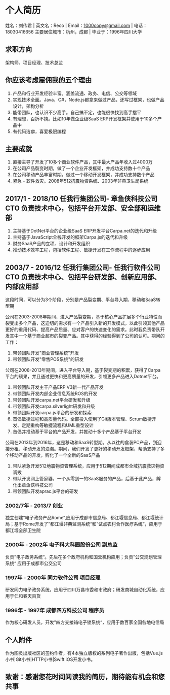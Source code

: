 # 个人简历

姓名：刘传君 | 英文名：Reco | Email：1000copy@gmail.com | 电话： 18030416656
主要居住城市：杭州，成都 | 毕业于：1996年四川大学

## 求职方向

架构师、项目经理、技术总监

## 你应该考虑雇佣我的五个理由

1. 产品和行业开发经验丰富。涵盖流通、政务、电信、公交等领域
2. 实现技术全面。Java，C#，Node.js都拿来做过产品，还写过框架，也做产品设计，架构分析
3. 能带团队，也认识不少高手。自己搞不定，也能很快找到高手摆平
4. 有理想，百折不挠。比如10年做企业级SaaS ERP开发框架并使用于10多个产品中
5. 有代码洁癖，喜爱极限编程

## 主要成就

1. 直接主导了开发了10多个商业软件产品，其中最大产品年收入过4000万
2. 在公司产品裂变时期，做了一个企业开发框架，并成功支持数十个产品
3. 在公司移动产品丰富时期，做过一个移动开发框架，并成功支持数个产品
4. 紧急 - 软件救灾。2008年512抗震物资系统、2003年非典卫生局系统

## 2017/1 - 2018/10 任我行集团公司- 章鱼侠科技公司 CTO 负责技术中心，包括平台开发部、安全部和运维部

1. 主持基于DotNet平台的企业级SaaS ERP开发平台Carpa.net的迭代和升级
2. 主持基于JavaScript全栈开发的框架Carpa.js的迭代和升级
3. 财务SaaS产品的立项、设计和开发组织
4. 推动技术效率工程，包括软件工程、敏捷开发在工作流程中的逐步应用

## 2003/7 - 2016/12 任我行集团公司- 任我行软件公司 CTO 负责技术中心、包括平台研发部、创新应用部、内部应用部

这段时间，可以分为3个阶段，分别是产品裂变期、平台导入期、移动和SaaS转型期

公司在2003-2008年期间，进入产品裂变期，基于核心产品扩展多个行业特性而裂变出多个产品，这迫切的需求有一个产品引入新的开发模式，以此引领其他产品更好的重用代码、提高产品质量、应对客户的快速变化的需求。此时我负责带队开发其中一个基于商业超市的裂变产品。其中获得的经验得到了公司的认可。期间的工作：

1. 带领团队开发"商业管理系统"开发
2. 带领团队开发"零售POS系统"的研发

公司在2008-2013年期间，进入平台导入期，基于裂变期的积累，获得了Carpa平台的硕果，并且通过更快和更高质量的开发，引领更多产品进入Dotnet平台。

1. 带领团队开发主干产品ERP V3新一代产品开发
2. 带领团队开发内部企业信息系统ROS的开发
3. 带领团队开发carpa.net平台研发和升级
4. 带领团队开发carpa.silverlight研发和升级
5. 带领团队开发carpa.js平台的研发和探索
6. 首倡敏捷过程和高质量代码。全部投入使用了Git版本管理、Scrum敏捷开发、定期重构等敏捷流程和UML重型设计
7. 首倡并推动基于平台的产品开发，并推动十多个产品基于平台开发

公司在2013年到2016年，这是移动和SaaS转型期。从以往的盒装PC产品，到迎接分租、移动开发的浪潮。期间，我们开发了更好的移动开发框架，帮助支持了多个移动产品的开发，孵化了一个全新的SaaS产品

1. 带队紧急开发512地震物资管理系统，应用于512期间成都市全域抗震救灾物资调拨
2. 带队开发网上管家婆，一个从零到一的SaaS服务的产品，后基于此产品，孵化出章鱼侠科技公司
3. 带领团队开发aprac.js平台的研发

### 2002/7年 - 2013/7 创业

独立创建”电子政务产品Rome“,应用于成都市信息局、都江堰信息局、都江堰统计局；基于Rome开发了”都江堰非典监测系统“和”试点农村合作医疗系统“，应用于都江堰全部卫生院

### 2000年 - 2002年 电子科大科园股份公司 副总监

负责”电子政务系统“。先后在多个政府机构和国营机构应用；负责”公交规划管理系统“ 应用于成都市公交公司

### 1997年 - 2000年 同力软件公司 项目经理

研发同力电子政务系统，应用于四川万县市委和市政府；研发商城自动化系统，应用于仁和春天百货

### 1996年 - 1997年 成都四方科技公司 程序员

作为核心研发人员，开发”四方交接箱电子锁系统“，应用于数百家全国各地电信局

## 个人附件
作为图灵出版社区的签约作者，有4本独立版权的系列电子著作出版，包括Vue.js小书|Git小书|HTTP小书|Swift iOS开发小书。
## 致谢：感谢您花时间阅读我的简历，期待能有机会和您共事

